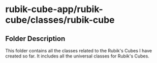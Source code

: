# rubik-cube-app/rubik-cube/classes/rubik-cube

## Folder Description

This folder contains all the classes related to the Rubik's Cubes I have created so far. It includes all the universal classes for Rubik's Cubes.